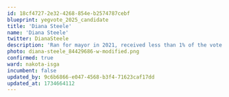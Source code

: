```yaml
---
id: 18cf4727-2e32-4268-854e-b2574787cebf
blueprint: yegvote_2025_candidate
title: 'Diana Steele'
name: 'Diana Steele'
twitter: DianaSteele
description: 'Ran for mayor in 2021, received less than 1% of the vote'
photo: diana-steele_84429686-w-modified.png
confirmed: true
ward: nakota-isga
incumbent: false
updated_by: 9c6b6866-e047-4568-b3f4-71623caf17dd
updated_at: 1734664112
---
```

